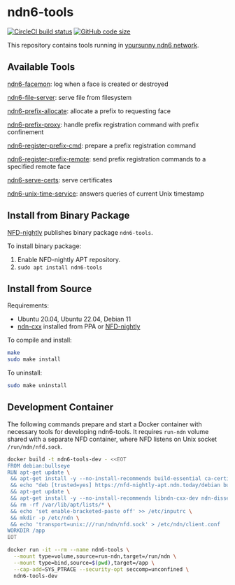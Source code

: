 # ndn6-tools

[![CircleCI build status](https://img.shields.io/circleci/build/github/yoursunny/ndn6-tools)](https://app.circleci.com/pipelines/github/yoursunny/ndn6-tools?style=flat) [![GitHub code size](https://img.shields.io/github/languages/code-size/yoursunny/ndn6-tools?style=flat)](https://github.com/yoursunny/ndn6-tools)

This repository contains tools running in [yoursunny ndn6 network](https://yoursunny.com/p/ndn6/).

## Available Tools

[ndn6-facemon](facemon.md): log when a face is created or destroyed

[ndn6-file-server](file-server.md): serve file from filesystem

[ndn6-prefix-allocate](prefix-allocate.md): allocate a prefix to requesting face

[ndn6-prefix-proxy](prefix-proxy.md): handle prefix registration command with prefix confinement

[ndn6-register-prefix-cmd](register-prefix-cmd.md): prepare a prefix registration command

[ndn6-register-prefix-remote](register-prefix-remote.md): send prefix registration commands to a specified remote face

[ndn6-serve-certs](serve-certs.md): serve certificates

[ndn6-unix-time-service](unix-time-service.md): answers queries of current Unix timestamp

## Install from Binary Package

[NFD-nightly](https://nfd-nightly.ndn.today/) publishes binary package `ndn6-tools`.

To install binary package:

1. Enable NFD-nightly APT repository.
2. `sudo apt install ndn6-tools`

## Install from Source

Requirements:

* Ubuntu 20.04, Ubuntu 22.04, Debian 11
* [ndn-cxx](https://named-data.net/doc/ndn-cxx/) installed from PPA or [NFD-nightly](https://nfd-nightly.ndn.today/)

To compile and install:

```bash
make
sudo make install
```

To uninstall:

```bash
sudo make uninstall
```

## Development Container

The following commands prepare and start a Docker container with necessary tools for developing ndn6-tools.
It requires `run-ndn` volume shared with a separate NFD container, where NFD listens on Unix socket `/run/ndn/nfd.sock`.

```bash
docker build -t ndn6-tools-dev - <<EOT
FROM debian:bullseye
RUN apt-get update \
 && apt-get install -y --no-install-recommends build-essential ca-certificates clang-format-11 gdb git \
 && echo "deb [trusted=yes] https://nfd-nightly-apt.ndn.today/debian bullseye main" > /etc/apt/sources.list.d/nfd-nightly.list \
 && apt-get update \
 && apt-get install -y --no-install-recommends libndn-cxx-dev ndn-dissect ndnchunks ndnpeek \
 && rm -rf /var/lib/apt/lists/* \
 && echo 'set enable-bracketed-paste off' >> /etc/inputrc \
 && mkdir -p /etc/ndn \
 && echo 'transport=unix:///run/ndn/nfd.sock' > /etc/ndn/client.conf
WORKDIR /app
EOT

docker run -it --rm --name ndn6-tools \
  --mount type=volume,source=run-ndn,target=/run/ndn \
  --mount type=bind,source=$(pwd),target=/app \
  --cap-add=SYS_PTRACE --security-opt seccomp=unconfined \
  ndn6-tools-dev
```
